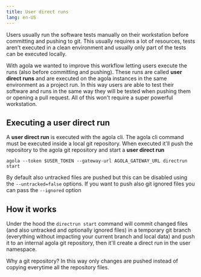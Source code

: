 ```yaml
---
title: User direct runs
lang: en-US
---
```


Users usually run the software tests manually on their workstation before committing and pushing to git. This usually requires a lot of resources, tests aren't executed in a clean environment and usually only part of the tests can be executed locally.

With agola we wanted to improve this workflow letting users execute the runs (also before committing and pushing). These runs are called **user direct runs** and are executed on the agola instances in the same environment as a project run. In this way users are able to test their software and runs in the same way they will be tested when pushing them or opening a pull request. All of this won't require a super powerful workstation.

## Executing a **user direct run**

A **user direct run** is executed with the agola cli. The agola cli command must be executed inside a local git repository. When executed it'll push the repository to the agola git repository and start a **user direct run**

```
agola --token $USER_TOKEN --gateway-url AGOLA_GATEWAY_URL directrun start
```

By default also untracked files are pushed but this can be disabled using the `--untracked=false` options. If you want to push also git ignored files you can pass the `--ignored` option



## How it works

Under the hood the `directrun start` command will commit changed files (and also untracked and optionally ignored files) in a temporary git branch (everything without impacting your current branch and local data) and push it to an internal agola git repository, then it'll create a direct run in the user namespace.

Why a git repository? In this way only changes are pushed instead of copying everytime all the repository files.